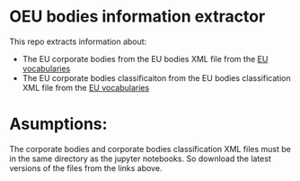 # OEU bodies information extractor

This repo extracts information about: 
* The EU corporate bodies from the EU bodies XML file from the [EU vocabularies](https://op.europa.eu/en/web/eu-vocabularies/dataset/-/resource?uri=http://publications.europa.eu/resource/dataset/corporate-body)
* The EU corporate bodies classificaiton from the EU bodies classification XML file from the [EU vocabularies](https://op.europa.eu/en/web/eu-vocabularies/dataset/-/resource?uri=http://publications.europa.eu/resource/dataset/corporate-body-classification)

# Asumptions: 
The corporate bodies and corporate bodies classification XML files must be in the same directory as the jupyter notebooks. So download the latest versions of the files from the links above.

